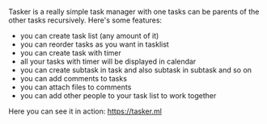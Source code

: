Tasker is a really simple task manager with one tasks can be parents of the other tasks recursively.
Here's some features:
- you can create task list (any amount of it)
- you can reorder tasks as you want in tasklist
- you can create task with timer
- all your tasks with timer will be displayed in calendar
- you can create subtask in task and also subtask in subtask and so on
- you can add comments to tasks
- you can attach files to comments
- you can add other people to your task list to work together

Here you can see it in action: https://tasker.ml
